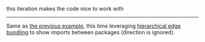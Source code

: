 this iteration makes the code nice to work with

---

Same as [the previous example](http://bl.ocks.org/nitaku/72af4fb979e6689cffb3f7a031d9375f), this time leveraging [hierarchical edge bundling](https://www.win.tue.nl/vis1/home/dholten/papers/bundles_infovis.pdf) to show imports between packages (direction is ignored).